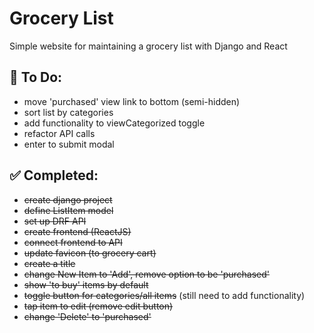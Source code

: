 # Grocery List
Simple website for maintaining a grocery list with Django and React


## :chocolate_bar: To Do:
- move 'purchased' view link to bottom (semi-hidden)
- sort list by categories
- add functionality to viewCategorized toggle
- refactor API calls
- enter to submit modal

## :white_check_mark: Completed:
- ~~create django project~~
- ~~define ListItem model~~
- ~~set up DRF API~~
- ~~create frontend (ReactJS)~~
- ~~connect frontend to API~~
- ~~update favicon (to grocery cart)~~
- ~~create a title~~
- ~~change New Item to 'Add', remove option to be 'purchased'~~
- ~~show 'to buy' items by default~~
- ~~toggle button for categories/all items~~ (still need to add functionality)
- ~~tap item to edit (remove edit button)~~
- ~~change 'Delete' to 'purchased'~~